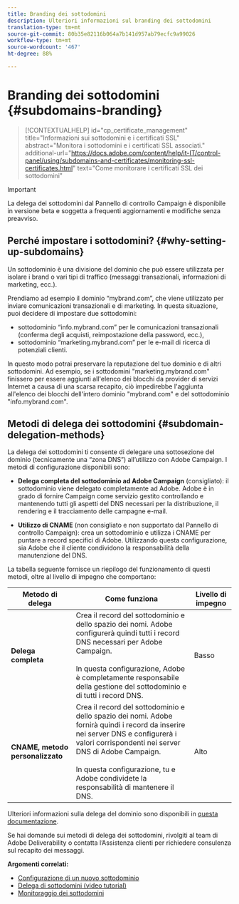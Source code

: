 ```yaml
---
title: Branding dei sottodomini
description: Ulteriori informazioni sul branding dei sottodomini
translation-type: tm+mt
source-git-commit: 80b35e82116b064a7b141d957ab79ecfc9a99026
workflow-type: tm+mt
source-wordcount: '467'
ht-degree: 88%

---
```



# Branding dei sottodomini {#subdomains-branding}

>[!CONTEXTUALHELP]
>id="cp_certificate_management"
>title="Informazioni sui sottodomini e i certificati SSL"
>abstract="Monitora i sottodomini e i certificati SSL associati."
>additional-url="https://docs.adobe.com/content/help/it-IT/control-panel/using/subdomains-and-certificates/monitoring-ssl-certificates.html" text="Come monitorare i certificati SSL dei sottodomini"

>[!IMPORTANT]
>
>La delega dei sottodomini dal Pannello di controllo Campaign è disponibile in versione beta e soggetta a frequenti aggiornamenti e modifiche senza preavviso.

## Perché impostare i sottodomini? {#why-setting-up-subdomains}

Un sottodominio è una divisione del dominio che può essere utilizzata per isolare i brand o vari tipi di traffico (messaggi transazionali, informazioni di marketing, ecc.).

Prendiamo ad esempio il dominio “mybrand.com”, che viene utilizzato per inviare comunicazioni transazionali e di marketing. In questa situazione, puoi decidere di impostare due sottodomini:

* sottodominio “info.mybrand.com” per le comunicazioni transazionali (conferma degli acquisti, reimpostazione della password, ecc.),
* sottodominio “marketing.mybrand.com” per le e-mail di ricerca di potenziali clienti.

In questo modo potrai preservare la reputazione del tuo dominio e di altri sottodomini. Ad esempio, se i sottodomini &quot;marketing.mybrand.com&quot; finissero per essere aggiunti all&#39;elenco dei blocchi da provider di servizi Internet a causa di una scarsa recapito, ciò impedirebbe l&#39;aggiunta all&#39;elenco dei blocchi dell&#39;intero dominio &quot;mybrand.com&quot; e del sottodominio &quot;info.mybrand.com&quot;.

## Metodi di delega dei sottodomini {#subdomain-delegation-methods}

La delega dei sottodomini ti consente di delegare una sottosezione del dominio (tecnicamente una “zona DNS”) all’utilizzo con Adobe Campaign. I metodi di configurazione disponibili sono:

* **Delega completa del sottodominio ad Adobe Campaign** (consigliato): il sottodominio viene delegato completamente ad Adobe. Adobe è in grado di fornire Campaign come servizio gestito controllando e mantenendo tutti gli aspetti del DNS necessari per la distribuzione, il rendering e il tracciamento delle campagne e-mail.

* **Utilizzo di CNAME** (non consigliato e non supportato dal Pannello di controllo Campaign): crea un sottodominio e utilizza i CNAME per puntare a record specifici di Adobe. Utilizzando questa configurazione, sia Adobe che il cliente condividono la responsabilità della manutenzione del DNS.

La tabella seguente fornisce un riepilogo del funzionamento di questi metodi, oltre al livello di impegno che comportano:

| Metodo di delega | Come funziona | Livello di impegno |
|---|---|---|
| **Delega completa** | Crea il record del sottodominio e dello spazio dei nomi. Adobe configurerà quindi tutti i record DNS necessari per Adobe Campaign.<br/><br/>In questa configurazione, Adobe è completamente responsabile della gestione del sottodominio e di tutti i record DNS. | Basso |
| **CNAME, metodo personalizzato** | Crea il record del sottodominio e dello spazio dei nomi. Adobe fornirà quindi i record da inserire nei server DNS e configurerà i valori corrispondenti nei server DNS di Adobe Campaign.<br/><br/>In questa configurazione, tu e Adobe condividete la responsabilità di mantenere il DNS. | Alto |

Ulteriori informazioni sulla delega del dominio sono disponibili in [questa documentazione](https://helpx.adobe.com/it/campaign/kb/domain-name-delegation.html).

Se hai domande sui metodi di delega dei sottodomini, rivolgiti al team di Adobe Deliverability o contatta l’Assistenza clienti per richiedere consulenza sul recapito dei messaggi.

**Argomenti correlati:**

* [Configurazione di un nuovo sottodominio](../../subdomains-certificates/using/setting-up-new-subdomain.md)
* [Delega di sottodomini (video tutorial)](https://docs.adobe.com/content/help/en/campaign-learn/campaign-standard-tutorials/administrating/control-panel/subdomain-delegation.html)
* [Monitoraggio dei sottodomini](../../subdomains-certificates/using/monitoring-subdomains.md)
